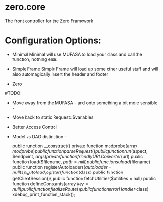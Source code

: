 # zero.core

The front controller for the Zero Framework

# Configuration Options:

- Minimal 
    Minimal will use MUFASA to load your class and call the function, nothing else.

- Simple Frame 
    Simple Frame will load up some other useful stuff and will also automagically insert the header and footer

- Zero



#TODO: 

- Move away from the MUFASA - and onto something a bit more sensible - 
- Move back to static Request::$variables 
- Better Access Control 
- Model vs DAO distinction - 

    public function __construct()
    private function modprobe(array $modprobe)
    public function parseRequest()
    public function run($aspect, $endpoint, $args)
    private function friendlyURLConverter($url)
    public function load($filename, $path = null)
    public function suload($filename)
    public function registerAutoloaders($autoloader = null)
         spl_autoload_register(function($class)
    public function getClientSession(){ 
    public function fetchUtilities($utilities = null)
    public function defineConstants(array $key = null)
    public function finalizeRoute()
    public function errorHandler($class)
            xdebug_print_function_stack();
